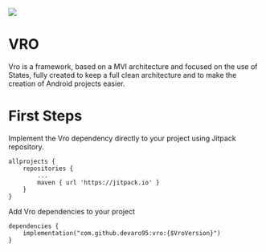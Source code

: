 [![](https://jitpack.io/v/devaro95/vro.svg)](https://jitpack.io/#devaro95/vro)
# VRO
Vro is a framework, based on a MVI architecture and focused on the use of States, fully created to keep a full clean architecture and to make the creation of Android projects easier. 

# First Steps
Implement the Vro dependency directly to your project using Jitpack repository.

```
allprojects {
    repositories {
        ...
        maven { url 'https://jitpack.io' }
    }
}
```
Add Vro dependencies to your project
```
dependencies {
    implementation("com.github.devaro95:vro:{$VroVersion}")
}
```
